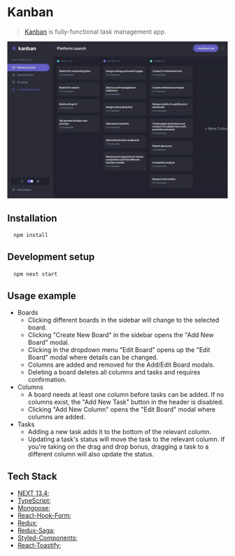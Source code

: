 # Kanban

> [Kanban](https://kanban-sigma-six.vercel.app/) is fully-functional task management app.

![](public/preview/mainDesctop.webp)

## Installation
```bash
  npm install
```
## Development setup
```bash
  npm next start
```
## Usage example

- Boards
  - Clicking different boards in the sidebar will change to the selected board.
  - Clicking "Create New Board" in the sidebar opens the "Add New Board" modal.
  - Clicking in the dropdown menu "Edit Board" opens up the "Edit Board" modal where details can be changed.
  - Columns are added and removed for the Add/Edit Board modals.
  - Deleting a board deletes all columns and tasks and requires confirmation.
- Columns
  - A board needs at least one column before tasks can be added. If no columns exist, the "Add New Task" button in the header is disabled.
  - Clicking "Add New Column" opens the "Edit Board" modal where columns are added.
- Tasks
  - Adding a new task adds it to the bottom of the relevant column.
  - Updating a task's status will move the task to the relevant column. If you're taking on the drag and drop bonus, dragging a task to a different column will also update the status.

## Tech Stack

- [NEXT 13.4](https://nextjs.org/docs);
- [TypeScript](https://www.typescriptlang.org/docs/);
- [Mongoose](https://mongoosejs.com/docs/);
- [React-Hook-Form](https://react-hook-form.com/);
- [Redux](https://redux-toolkit.js.org/);
- [Redux-Saga](https://redux-saga.js.org/);
- [Styled-Components](https://styled-components.com/);
- [React-Toastify](https://www.npmjs.com/package/react-toastify);